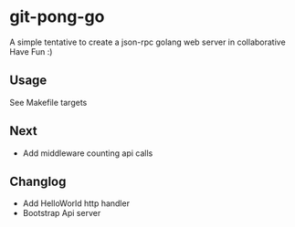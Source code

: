 # git-pong-go

A simple tentative to create a json-rpc  golang web server in collaborative
Have Fun :)

## Usage

See Makefile targets

## Next

- Add middleware counting api calls

## Changlog

- Add HelloWorld http handler
- Bootstrap Api server

